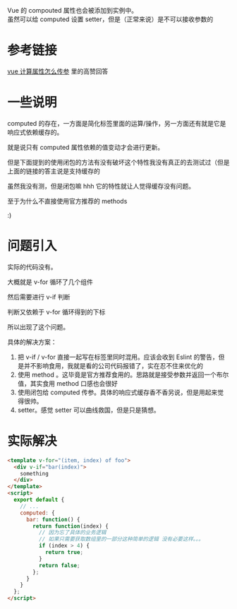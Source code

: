 Vue 的 compouted 属性也会被添加到实例中。  
虽然可以给 computed 设置 setter，但是（正常来说）是不可以接收参数的

<!--more-->

# 参考链接

[vue 计算属性怎么传参](https://segmentfault.com/q/1010000009648670) 里的高赞回答

# 一些说明

computed 的存在，一方面是简化标签里面的运算/操作，另一方面还有就是它是响应式依赖缓存的。

就是说只有 computed 属性依赖的值变动才会进行更新。

但是下面提到的使用闭包的方法有没有破坏这个特性我没有真正的去测试过（但是上面的链接的答主说是支持缓存的

虽然我没有测，但是闭包嘛 hhh 它的特性就让人觉得缓存没有问题。

至于为什么不直接使用官方推荐的 methods

:)

# 问题引入

实际的代码没有。

大概就是 v-for 循环了几个组件

然后需要进行 v-if 判断

判断又依赖于 v-for 循环得到的下标

所以出现了这个问题。

具体的解决方案：

1. 把 v-if / v-for 直接一起写在标签里同时混用。应该会收到 Eslint 的警告，但是并不影响食用，我就是看的公司代码报错了，实在忍不住来优化的
2. 使用 method 。这毕竟是官方推荐食用的。思路就是接受参数并返回一个布尔值，其实食用 method 口感也会很好
3. 使用闭包给 computed 传参。具体的响应式缓存香不香另说，但是用起来觉得很帅。
4. setter。感觉 setter 可以曲线救国，但是只是猜想。

# 实际解决

```html
<template v-for="(item, index) of foo">
  <div v-if="bar(index)">
    something
  </div>
</template>
<script>
  export default {
    // ...
    computed: {
      bar: function() {
        return function(index) {
          // 因为忘了具体的业务逻辑
          // 如果只需要获取数组里的一部分这种简单的逻辑 没有必要这样。。。
          if (index > 4) {
            return true;
          }
          return false;
        };
      }
    }
  };
</script>
```
